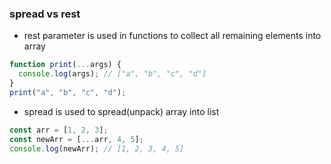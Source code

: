 ### spread vs rest

- rest parameter is used in functions to collect all remaining elements into array

```js
function print(...args) {
  console.log(args); // ["a", "b", "c", "d"]
}
print("a", "b", "c", "d");
```

- spread is used to spread(unpack) array into list

```js
const arr = [1, 2, 3];
const newArr = [...arr, 4, 5];
console.log(newArr); // [1, 2, 3, 4, 5]
```